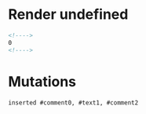 # Render undefined
```html
<!---->
0
<!---->
```

# Mutations
```
inserted #comment0, #text1, #comment2
```